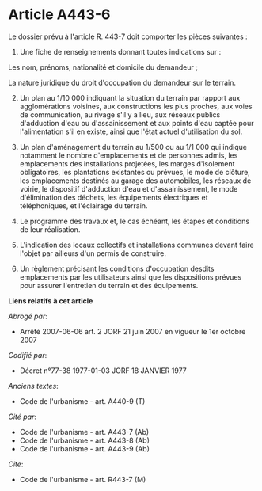# Article A443-6

Le dossier prévu à l'article R. 443-7 doit comporter les pièces suivantes :

1. Une fiche de renseignements donnant toutes indications sur :

Les nom, prénoms, nationalité et domicile du demandeur ;

La nature juridique du droit d'occupation du demandeur sur le terrain.

2. Un plan au 1/10 000 indiquant la situation du terrain par rapport aux agglomérations voisines, aux constructions les plus
proches, aux voies de communication, au rivage s'il y a lieu, aux réseaux publics d'adduction d'eau ou d'assainissement et
aux points d'eau captée pour l'alimentation s'il en existe, ainsi que l'état actuel d'utilisation du sol.

3. Un plan d'aménagement du terrain au 1/500 ou au 1/1 000 qui indique notamment le nombre d'emplacements et de personnes
admis, les emplacements des installations projetées, les marges d'isolement obligatoires, les plantations existantes ou
prévues, le mode de clôture, les emplacements destinés au garage des automobiles, les réseaux de voirie, le dispositif
d'adduction d'eau et d'assainissement, le mode d'élimination des déchets, les équipements électriques et téléphoniques, et
l'éclairage du terrain.

4. Le programme des travaux et, le cas échéant, les étapes et conditions de leur réalisation.

5. L'indication des locaux collectifs et installations communes devant faire l'objet par ailleurs d'un permis de construire.

6. Un règlement précisant les conditions d'occupation desdits emplacements par les utilisateurs ainsi que les dispositions
prévues pour assurer l'entretien du terrain et des équipements.

**Liens relatifs à cet article**

_Abrogé par_:

  - Arrêté 2007-06-06 art. 2 JORF 21 juin 2007 en vigueur le 1er octobre 2007

_Codifié par_:

  - Décret n°77-38 1977-01-03 JORF 18 JANVIER 1977

_Anciens textes_:

  - Code de l'urbanisme - art. A440-9 (T)

_Cité par_:

  - Code de l'urbanisme - art. A443-7 (Ab)
  - Code de l'urbanisme - art. A443-8 (Ab)
  - Code de l'urbanisme - art. A443-9 (Ab)

_Cite_:

  - Code de l'urbanisme - art. R443-7 (M)
